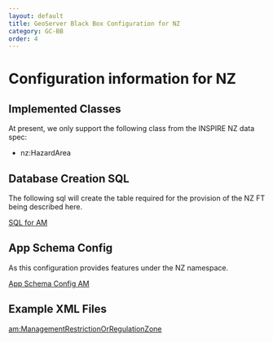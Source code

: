 ```yaml
---
layout: default
title: GeoServer Black Box Configuration for NZ
category: GC-BB
order: 4
---
```


# Configuration information for NZ

## Implemented Classes
At present, we only support the following class from the INSPIRE NZ data spec:
* nz:HazardArea

## Database Creation SQL
The following sql will create the table required for the provision of the NZ FT being described here. 

[SQL for AM](https://raw.githubusercontent.com/DataCoveEU/API4INSPIRE/gh-pages/ogc-api/configs/NZ_create.sql)

## App Schema Config

As this configuration provides features under the NZ namespace.

[App Schema Config AM](https://raw.githubusercontent.com/DataCoveEU/API4INSPIRE/gh-pages/ogc-api/configs/MappingNZ.xml)

## Example XML Files

[am:ManagementRestrictionOrRegulationZone](https://raw.githubusercontent.com/DataCoveEU/API4INSPIRE/gh-pages/ogc-api/configs/HazardArea.xml)
